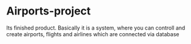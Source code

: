 # Airports-project
Its finished product. Basically it is a system, where you can controll and create airports, flights and airlines which are connected via database
